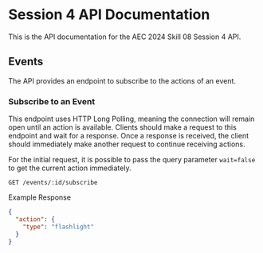 # Session 4 API Documentation

This is the API documentation for the AEC 2024 Skill 08 Session 4 API.

## Events

The API provides an endpoint to subscribe to the actions of an event.

### Subscribe to an Event

This endpoint uses HTTP Long Polling, meaning the connection will remain open until an action is available. Clients should make a request to this endpoint and wait for a response. Once a response is received, the client should immediately make another request to continue receiving actions.

For the initial request, it is possible to pass the query parameter `wait=false` to get the current action immediately.

```
GET /events/:id/subscribe
```

Example Response

```json
{
  "action": {
    "type": "flashlight"
  }
}
```
